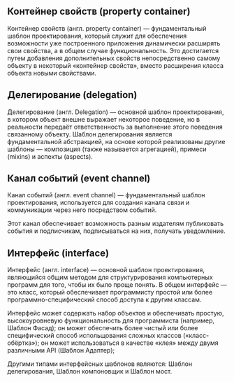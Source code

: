 ## Контейнер свойств (property container)

Контейнер свойств (англ. property container) — фундаментальный шаблон проектирования, который служит для обеспечения
возможности уже построенного приложения динамически расширять свои свойства, а в общем случае функциональность. Это
достигается путем добавления дополнительных свойств непосредственно самому объекту в некоторый «контейнер свойств»,
вместо расширения класса объекта новыми свойствами.

## Делегирование (delegation)

Делегирование (англ. Delegation) — основной шаблон проектирования, в котором объект внешне выражает некоторое поведение,
но в реальности передаёт ответственность за выполнение этого поведения связанному объекту. Шаблон делегирования является
фундаментальной абстракцией, на основе которой реализованы другие шаблоны — композиция (также называется агрегацией),
примеси (mixins) и аспекты (aspects).

## Канал событий (event channel)

Канал событий (англ. event channel) — фундаментальный шаблон проектирования, используется для создания канала связи и
коммуникации через него посредством событий.

Этот канал обеспечивает возможность разным издателям публиковать события и подписчикам, подписываться на них, получать
уведомление.

## Интерфейс (interface)

Интерфейс (англ. interface) — основной шаблон проектирования, являющийся общим методом для структурирования компьютерных
программ для того, чтобы их было проще понять. В общем интерфейс — это класс, который обеспечивает программисту простой
или более программно-специфический способ доступа к другим классам.

Интерфейс может содержать набор объектов и обеспечивать простую, высокоуровневую функциональность для программиста
(например, Шаблон Фасад); он может обеспечить более чистый или более специфический способ испольщования сложных классов
(«класс-обёртка»); он может использоваться в качестве «клея» между двумя различными API (Шаблон Адаптер);

Другими типами интерфейсных шаблонов являются:
Шаблон делегирования, Шаблон компоновщик и Шаблон мост.
